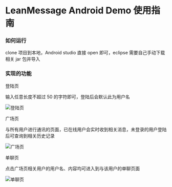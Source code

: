 # LeanMessage Android Demo 使用指南


### 如何运行

clone 项目到本地，Android studio 直接 open 即可，eclipse 需要自己手动下载相关 jar 包并导入


### 实现的功能

登陆页

输入任意长度不超过 50 的字符即可，登陆后会默认此为用户名

![登陆页](http://ac-lhzo7z96.clouddn.com/1441604476976)


广场页

与所有用户进行通讯的页面，已在线用户会实时收到相关消息，未登录的用户登陆后可查询到相关历史记录

![广场页](http://ac-lhzo7z96.clouddn.com/1441604571551)


单聊页

点击广场页相关用户的用户名、内容均可进入到与该用户的单聊页面

![单聊页](http://ac-lhzo7z96.clouddn.com/1441604536915)